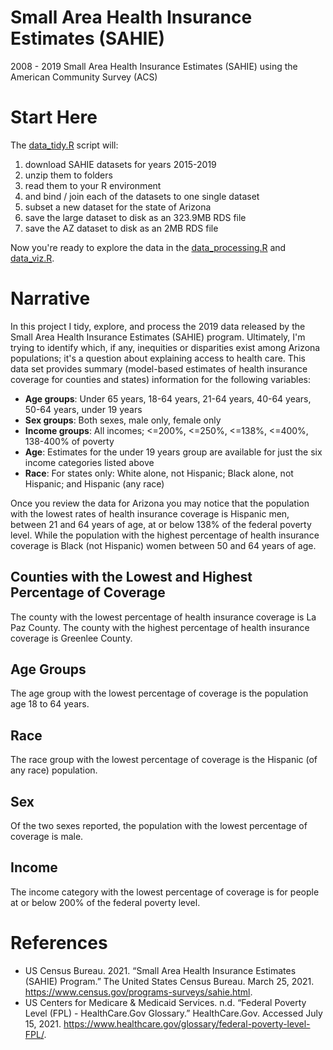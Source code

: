 # Small Area Health Insurance Estimates (SAHIE)

2008 - 2019 Small Area Health Insurance Estimates (SAHIE) using the American Community Survey (ACS)

# Start Here

The [data_tidy.R](scripts/data_tidy.R) script will:

1. download SAHIE datasets for years 2015-2019
2. unzip them to folders
3. read them to your R environment
4. and bind / join each of the datasets to one single dataset
5. subset a new dataset for the state of Arizona
6. save the large dataset to disk as an 323.9MB RDS file
7. save the AZ dataset to disk as an 2MB RDS file

Now you're ready to explore the data in the [data_processing.R](scripts/data_processing.R) and [data_viz.R](scripts/data_viz.R).

# Narrative

In this project I tidy, explore, and process the 2019 data released by the Small Area Health Insurance Estimates (SAHIE) program. Ultimately, I'm trying to identify which, if any, inequities or disparities exist among Arizona populations; it's a question about explaining access to health care. This data set provides summary (model-based estimates of health insurance coverage for counties and states) information for the following variables:

- **Age groups**: Under 65 years, 18-64 years, 21-64 years, 40-64 years, 50-64 years, under 19 years
- **Sex groups**: Both sexes, male only, female only
- **Income groups**: All incomes; <=200%, <=250%, <=138%, <=400%, 138-400% of poverty
- **Age**: Estimates for the under 19 years group are available for just the six income categories listed above
- **Race**: For states only: White alone, not Hispanic; Black alone, not Hispanic; and Hispanic (any race)

Once you review the data for Arizona you may notice that the population with the lowest rates of health insurance coverage is Hispanic men, between 21 and 64 years of age, at or below 138% of the federal poverty level. While the population with the highest percentage of health insurance coverage is Black (not Hispanic) women between 50 and 64 years of age.

## Counties with the Lowest and Highest Percentage of Coverage

The county with the lowest percentage of health insurance coverage is La Paz County. The county with the highest percentage of health insurance coverage is Greenlee County.

## Age Groups

The age group with the lowest percentage of coverage is the population age 18 to 64 years.

## Race

The race group with the lowest percentage of coverage is the Hispanic (of any race) population.

## Sex

Of the two sexes reported, the population with the lowest percentage of coverage is male.

## Income

The income category with the lowest percentage of coverage is for people at or below 200% of the federal poverty level.

# References

- US Census Bureau. 2021. “Small Area Health Insurance Estimates (SAHIE) Program.” The United States Census Bureau. March 25, 2021. https://www.census.gov/programs-surveys/sahie.html.
- US Centers for Medicare & Medicaid Services. n.d. “Federal Poverty Level (FPL) - HealthCare.Gov Glossary.” HealthCare.Gov. Accessed July 15, 2021. https://www.healthcare.gov/glossary/federal-poverty-level-FPL/.
